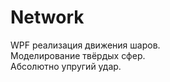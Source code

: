 # Network

WPF реализация движения шаров.<br>
Моделирование твёрдых сфер.<br>
Абсолютно упругий удар.<br>
